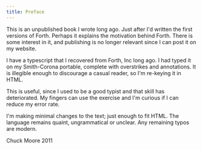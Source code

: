 ```yaml
---
title: Preface
---
```


This is an unpublished book I wrote long ago. Just after I'd written the
first versions of Forth. Perhaps it explains the motivation behind
Forth. There is some interest in it, and publishing is no longer
relevant since I can post it on my website.

I have a typescript that I recovered from Forth, Inc long ago. I had
typed it on my Smith-Corona portable, complete with overstrikes and
annotations. It is illegible enough to discourage a casual reader, so
I'm re-keying it in HTML.

This is useful, since I used to be a good typist and that skill
has deteriorated. My fingers can use the exercise and I'm curious if I
can reduce my error rate.

I'm making minimal changes to the text; just enough to fit HTML.
The language remains quaint, ungrammatical or unclear. Any remaining
typos are modern.

Chuck Moore 2011
